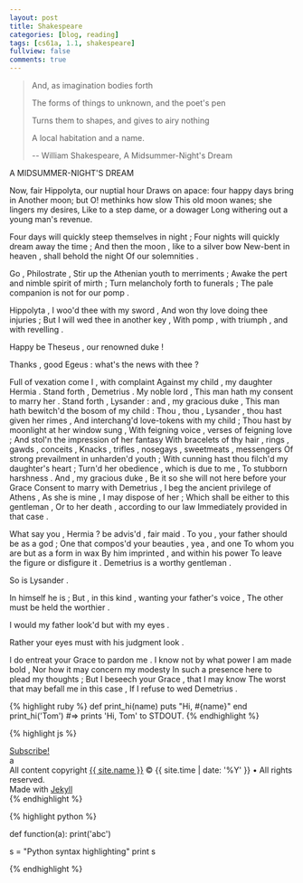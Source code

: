 ```yaml
---
layout: post
title: Shakespeare
categories: [blog, reading]
tags: [cs61a, 1.1, shakespeare]
fullview: false
comments: true
---
```



> And, as imagination bodies forth
>
> The forms of things to unknown, and the poet's pen
>
> Turns them to shapes, and gives to airy nothing
>
> A local habitation and a name.
>
> -- William Shakespeare, A Midsummer-Night's Dream


A MIDSUMMER-NIGHT'S DREAM

Now, fair Hippolyta, our nuptial hour 
Draws on apace: four happy days bring in 
Another moon; but O! methinks how slow 
This old moon wanes; she lingers my desires,
Like to a step dame, or a dowager 
Long withering out a young man's revenue.

Four days will quickly steep themselves in night ;
Four nights will quickly dream away the time ;
And then the moon , like to a silver bow 
New-bent in heaven , shall behold the night 
Of our solemnities .

Go , Philostrate ,
Stir up the Athenian youth to merriments ;
Awake the pert and nimble spirit of mirth ;
Turn melancholy forth to funerals ;
The pale companion is not for our pomp .

Hippolyta , I woo'd thee with my sword ,
And won thy love doing thee injuries ;
But I will wed thee in another key ,
With pomp , with triumph , and with revelling .


Happy be Theseus , our renowned duke !

Thanks , good Egeus : what's the news with thee ?

Full of vexation come I , with complaint 
Against my child , my daughter Hermia .
Stand forth , Demetrius . My noble lord ,
This man hath my consent to marry her .
Stand forth , Lysander : and , my gracious duke ,
This man hath bewitch'd the bosom of my child :
Thou , thou , Lysander , thou hast given her rimes ,
And interchang'd love-tokens with my child ;
Thou hast by moonlight at her window sung ,
With feigning voice , verses of feigning love ;
And stol'n the impression of her fantasy 
With bracelets of thy hair , rings , gawds , conceits ,
Knacks , trifles , nosegays , sweetmeats , messengers 
Of strong prevailment in unharden'd youth ;
With cunning hast thou filch'd my daughter's heart ;
Turn'd her obedience , which is due to me ,
To stubborn harshness . And , my gracious duke ,
Be it so she will not here before your Grace 
Consent to marry with Demetrius ,
I beg the ancient privilege of Athens ,
As she is mine , I may dispose of her ;
Which shall be either to this gentleman ,
Or to her death , according to our law 
Immediately provided in that case .

What say you , Hermia ? be advis'd , fair maid .
To you , your father should be as a god ;
One that compos'd your beauties , yea , and one 
To whom you are but as a form in wax 
By him imprinted , and within his power 
To leave the figure or disfigure it .
Demetrius is a worthy gentleman .

So is Lysander .

In himself he is ;
But , in this kind , wanting your father's voice ,
The other must be held the worthier .

I would my father look'd but with my eyes .

Rather your eyes must with his judgment look .

I do entreat your Grace to pardon me .
I know not by what power I am made bold ,
Nor how it may concern my modesty 
In such a presence here to plead my thoughts ;
But I beseech your Grace , that I may know 
The worst that may befall me in this case ,
If I refuse to wed Demetrius .


{% highlight ruby %}
def print_hi(name)
  puts "Hi, #{name}"
end
print_hi('Tom')
#=> prints 'Hi, Tom' to STDOUT.
{% endhighlight %}

{% highlight js %}

<footer class="site-footer">
 <a class="subscribe" href="{{ "/feed.xml" | prepend: site.baseurl }}"> <span class="tooltip"> <i class="fa fa-rss"></i> Subscribe!</span></a>
  <div class="inner">a
   <section class="copyright">All content copyright <a href="mailto:{{ site.email}}">{{ site.name }}</a> &copy; {{ site.time | date: '%Y' }} &bull; All rights reserved.</section>
   <section class="poweredby">Made with <a href="http://jekyllrb.com"> Jekyll</a></section>
  </div>
</footer>
{% endhighlight %}

{% highlight python %}

def function(a):
    print('abc')

s = "Python syntax highlighting"
print s

{% endhighlight %}




[jekyll]:      http://jekyllrb.com
[jekyll-gh]:   https://github.com/jekyll/jekyll
[jekyll-help]: https://github.com/jekyll/jekyll-help
